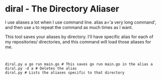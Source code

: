 # diral - The Directory Aliaser
I use aliases a lot when I use command line. alias a='a very long command', and then use `a` to repeat the command as much times as I want. 

This tool saves your aliases by directory. I'll have specific alias for each of my repositories/ directories, and this command will load those aliases for me. 

```


diral.py a go run main.go # This saves go run main.go in the alias a
diral.py -d a # Deletes the alias
diral.py # Lists the aliases specific to that directory
```
